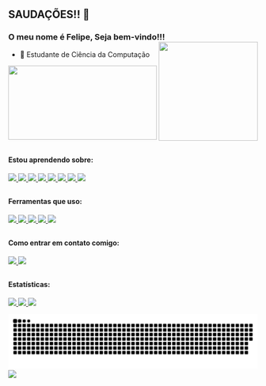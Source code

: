 <link rel="stylesheet" href="https://cdn.jsdelivr.net/gh/devicons/devicon@v2.15.1/devicon.min.css">

## SAUDAÇÕES!! 👋
### O meu nome é Felipe, Seja bem-vindo!!! <img src="https://cdn.discordapp.com/attachments/621493394509922333/908516313675235328/megumin-dance.gif" min-width="200px" height="200px" max-width="200px" width="200px"  align="right" > 

- 🧠 Estudante de Ciência da Computação
<img  src="https://media.giphy.com/media/v1.Y2lkPTc5MGI3NjExNTU0bGhuOTRxcHNjeXRqbHNkcTl6aTlrbnc5cnZrNmt5a3BqMmtiaCZlcD12MV9pbnRlcm5hbF9naWZfYnlfaWQmY3Q9cw/FjiEgZ4t96hym0kHxV/giphy.gif" height="150px" width = "300px">

##
#### Estou aprendendo sobre:
<div>
<a href="https://developer.mozilla.org/pt-BR/docs/Web/HTML">
  <img src="https://skillicons.dev/icons?i=html"/>
</a>
<a href="https://developer.mozilla.org/pt-BR/docs/Web/CSS">
  <img src="https://skillicons.dev/icons?i=css"/>
</a>
<a href="https://developer.mozilla.org/pt-BR/docs/Web/JavaScript">
  <img src="https://skillicons.dev/icons?i=js"/>
</a>
<a href="https://pt-br.react.dev">
  <img src="https://skillicons.dev/icons?i=react"/>
</a>
<a href="https://nodejs.org">
  <img src="https://skillicons.dev/icons?i=nodejs"/>
</a>
  <a href="https://skillicons.dev">
    <img src="https://skillicons.dev/icons?i=cs" />
  </a>
  </a>
  <a href="https://skillicons.dev">
    <img src="https://skillicons.dev/icons?i=mysql" />
  </a>
    <a href="https://skillicons.dev">
    <img src="https://skillicons.dev/icons?i=dotnet" />
  </a>
</div>

##

#### Ferramentas que uso:
<div>
<a href="https://code.visualstudio.com" >
  <img src="https://skillicons.dev/icons?i=vscode"/>
</a>
  <a href="https://www.adobe.com/br/products/photoshop.html" >
  <img src="https://skillicons.dev/icons?i=visualstudio"/>
</a>
<a href="https://github.com/pt" >
  <img src="https://skillicons.dev/icons?i=github"/>
</a>
<a href="https://git-scm.com" >
  <img src="https://skillicons.dev/icons?i=git"/>
</a>
<a href="https://www.adobe.com/br/products/photoshop.html" >
  <img src="https://skillicons.dev/icons?i=ps"/>
</a>
  
</div>

##

#### Como entrar em contato comigo:
<div>
  
  </a>
    <a href="https://www.linkedin.com/in/luis-felipe-simi-202a52212/">
    <img src="https://skillicons.dev/icons?i=linkedin" />
  </a>
    <a href="https://www.instagram.com/_felipesimi/">
    <img src="https://skillicons.dev/icons?i=instagram" />
  </a>
</div>


  ##
  
      
#### Estatísticas:

<div>
<a href="https://github.com/israelltulio">
<img loading="lazy" height="180em" src="https://github-readme-stats.vercel.app/api/top-langs/?username=felipesimi1&layout=compact&langs_count=7&theme=radical"/>
<img loading="lazy" height="180em" src="https://github-readme-stats.vercel.app/api/?username=felipesimi1&show_icons=true&include_all_commits=true&theme=radical"/>
<img loading="lazy" height="153em" src="http://github-readme-streak-stats.herokuapp.com/?user=felipesimi1&amp;theme=radical">
</a>
</div>    
  
  ![Snake animation](https://github.com/felipesimi1/felipesimi1/blob/output/github-contribution-grid-snake.svg) 
  <a><img src="https://media.giphy.com/media/v1.Y2lkPTc5MGI3NjExMnljdXhrMmVnampxcTc4cTZxa2Fsdm8wZXUwMHFqbjllNWJ1cXkwaCZlcD12MV9pbnRlcm5hbF9naWZfYnlfaWQmY3Q9Zw/2tDQZuljhwHTi/giphy.gif" width="880px"></a>
</div>
  
  
